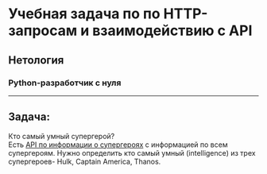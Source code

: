 # Учебная задача по по HTTP-запросам и взаимодействию с API
## Нетология
### Python-разработчик с нуля

---

## Задача:
Кто самый умный супергерой?  
Есть [API по информации о супергероях](https://akabab.github.io/superhero-api/api/) с информацией по всем супергероям. 
Нужно определить кто самый умный (intelligence) из трех супергероев- Hulk, Captain America, Thanos.
